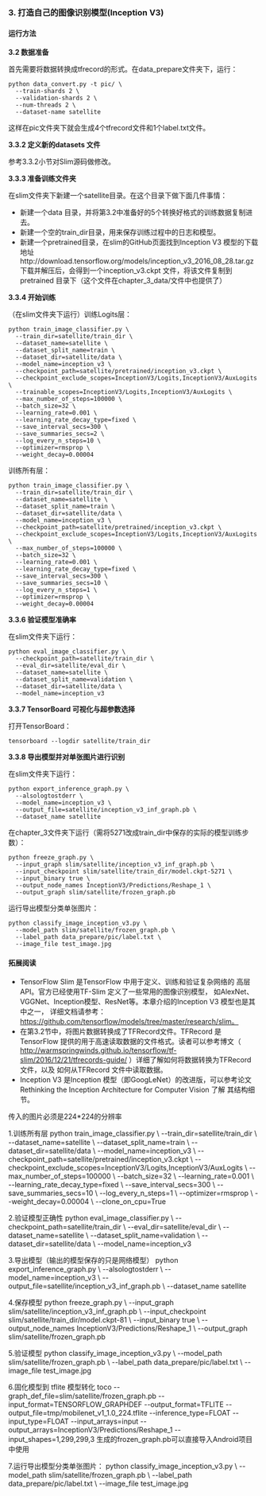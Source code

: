 ### 3. 打造自己的图像识别模型(Inception V3)

#### 运行方法

**3.2 数据准备**

首先需要将数据转换成tfrecord的形式。在data_prepare文件夹下，运行：
```
python data_convert.py -t pic/ \
  --train-shards 2 \
  --validation-shards 2 \
  --num-threads 2 \
  --dataset-name satellite
```
这样在pic文件夹下就会生成4个tfrecord文件和1个label.txt文件。

**3.3.2 定义新的datasets 文件**

参考3.3.2小节对Slim源码做修改。

**3.3.3 准备训练文件夹**

在slim文件夹下新建一个satellite目录。在这个目录下做下面几件事情：
- 新建一个data 目录，并将第3.2中准备好的5个转换好格式的训练数据复制进去。
- 新建一个空的train_dir目录，用来保存训练过程中的日志和模型。
- 新建一个pretrained目录，在slim的GitHub页面找到Inception V3 模型的下载地址http://download.tensorflow.org/models/inception_v3_2016_08_28.tar.gz 下载并解压后，会得到一个inception_v3.ckpt 文件，将该文件复制到pretrained 目录下（这个文件在chapter_3_data/文件中也提供了）

**3.3.4 开始训练**

（在slim文件夹下运行）训练Logits层：
```
python train_image_classifier.py \
  --train_dir=satellite/train_dir \
  --dataset_name=satellite \
  --dataset_split_name=train \
  --dataset_dir=satellite/data \
  --model_name=inception_v3 \
  --checkpoint_path=satellite/pretrained/inception_v3.ckpt \
  --checkpoint_exclude_scopes=InceptionV3/Logits,InceptionV3/AuxLogits \
  --trainable_scopes=InceptionV3/Logits,InceptionV3/AuxLogits \
  --max_number_of_steps=100000 \
  --batch_size=32 \
  --learning_rate=0.001 \
  --learning_rate_decay_type=fixed \
  --save_interval_secs=300 \
  --save_summaries_secs=2 \
  --log_every_n_steps=10 \
  --optimizer=rmsprop \
  --weight_decay=0.00004
```

训练所有层：
```
python train_image_classifier.py \
  --train_dir=satellite/train_dir \
  --dataset_name=satellite \
  --dataset_split_name=train \
  --dataset_dir=satellite/data \
  --model_name=inception_v3 \
  --checkpoint_path=satellite/pretrained/inception_v3.ckpt \
  --checkpoint_exclude_scopes=InceptionV3/Logits,InceptionV3/AuxLogits \
  --max_number_of_steps=100000 \
  --batch_size=32 \
  --learning_rate=0.001 \
  --learning_rate_decay_type=fixed \
  --save_interval_secs=300 \
  --save_summaries_secs=10 \
  --log_every_n_steps=1 \
  --optimizer=rmsprop \
  --weight_decay=0.00004
```

**3.3.6 验证模型准确率**

在slim文件夹下运行：
```
python eval_image_classifier.py \
  --checkpoint_path=satellite/train_dir \
  --eval_dir=satellite/eval_dir \
  --dataset_name=satellite \
  --dataset_split_name=validation \
  --dataset_dir=satellite/data \
  --model_name=inception_v3
```

**3.3.7 TensorBoard 可视化与超参数选择**

打开TensorBoard：
```
tensorboard --logdir satellite/train_dir
```

**3.3.8 导出模型并对单张图片进行识别**

在slim文件夹下运行：
```
python export_inference_graph.py \
  --alsologtostderr \
  --model_name=inception_v3 \
  --output_file=satellite/inception_v3_inf_graph.pb \
  --dataset_name satellite
```

在chapter_3文件夹下运行（需将5271改成train_dir中保存的实际的模型训练步数）：
```
python freeze_graph.py \
  --input_graph slim/satellite/inception_v3_inf_graph.pb \
  --input_checkpoint slim/satellite/train_dir/model.ckpt-5271 \
  --input_binary true \
  --output_node_names InceptionV3/Predictions/Reshape_1 \
  --output_graph slim/satellite/frozen_graph.pb
```

运行导出模型分类单张图片：
```
python classify_image_inception_v3.py \
  --model_path slim/satellite/frozen_graph.pb \
  --label_path data_prepare/pic/label.txt \
  --image_file test_image.jpg
```


#### 拓展阅读

- TensorFlow Slim 是TensorFlow 中用于定义、训练和验证复杂网络的 高层API。官方已经使用TF-Slim 定义了一些常用的图像识别模型， 如AlexNet、VGGNet、Inception模型、ResNet等。本章介绍的Inception V3 模型也是其中之一， 详细文档请参考： https://github.com/tensorflow/models/tree/master/research/slim。
- 在第3.2节中，将图片数据转换成了TFRecord文件。TFRecord 是 TensorFlow 提供的用于高速读取数据的文件格式。读者可以参考博文（ http://warmspringwinds.github.io/tensorflow/tf-slim/2016/12/21/tfrecords-guide/ ）详细了解如何将数据转换为TFRecord 文件，以及 如何从TFRecord 文件中读取数据。
- Inception V3 是Inception 模型（即GoogLeNet）的改进版，可以参考论文Rethinking the Inception Architecture for Computer Vision 了解 其结构细节。



传入的图片必须是224*224的分辨率

1.训练所有层
python train_image_classifier.py \  --train_dir=satellite/train_dir \  --dataset_name=satellite \  --dataset_split_name=train \  --dataset_dir=satellite/data \  --model_name=inception_v3 \  --checkpoint_path=satellite/pretrained/inception_v3.ckpt \  --checkpoint_exclude_scopes=InceptionV3/Logits,InceptionV3/AuxLogits \  --max_number_of_steps=100000 \  --batch_size=32 \  --learning_rate=0.001 \  --learning_rate_decay_type=fixed \  --save_interval_secs=300 \  --save_summaries_secs=10 \  --log_every_n_steps=1 \  --optimizer=rmsprop \  --weight_decay=0.00004 \  --clone_on_cpu=True

2.验证模型正确性
python eval_image_classifier.py \  --checkpoint_path=satellite/train_dir \  --eval_dir=satellite/eval_dir \  --dataset_name=satellite \  --dataset_split_name=validation \  --dataset_dir=satellite/data \  --model_name=inception_v3

3.导出模型（输出的模型保存的只是网络模型）
python export_inference_graph.py \  --alsologtostderr \  --model_name=inception_v3 \  --output_file=satellite/inception_v3_inf_graph.pb \  --dataset_name satellite

4.保存模型
python freeze_graph.py \  --input_graph slim/satellite/inception_v3_inf_graph.pb \  --input_checkpoint slim/satellite/train_dir/model.ckpt-81 \  --input_binary true \  --output_node_names InceptionV3/Predictions/Reshape_1 \  --output_graph slim/satellite/frozen_graph.pb

5.验证模型
python classify_image_inception_v3.py \  --model_path slim/satellite/frozen_graph.pb \  --label_path data_prepare/pic/label.txt \  --image_file test_image.jpg

6.固化模型到 tflite 模型转化
toco --graph_def_file=slim/satellite/frozen_graph.pb --input_format=TENSORFLOW_GRAPHDEF --output_format=TFLITE --output_file=tmp/mobilenet_v1_1.0_224.tflite --inference_type=FLOAT --input_type=FLOAT --input_arrays=input --output_arrays=InceptionV3/Predictions/Reshape_1 --input_shapes=1,299,299,3
生成的frozen_graph.pb可以直接导入Android项目中使用

7.运行导出模型分类单张图片：
python classify_image_inception_v3.py \  --model_path slim/satellite/frozen_graph.pb \  --label_path data_prepare/pic/label.txt \  --image_file test_image.jpg

```
